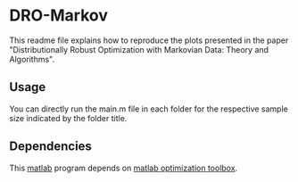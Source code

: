 # DRO-Markov

This readme file explains how to reproduce the plots presented in the paper "Distributionally Robust Optimization with Markovian Data: Theory and Algorithms".


## Usage

You can directly run the main.m file in each folder for the respective sample size indicated by the folder title.

## Dependencies

This [matlab](https://www.mathworks.com/products/matlab.html) program depends on [matlab optimization toolbox](https://www.mathworks.com/products/optimization.html).
